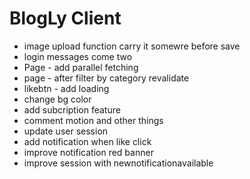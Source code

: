 # BlogLy Client

- image upload function carry it somewre before save 
- login messages come two
- Page - add parallel fetching
- page - after filter by category revalidate
- likebtn - add loading 
- change bg color
- add subcription feature
- comment motion and other things
- update user session
- add notification when like click
- improve notification red banner
- improve session with newnotificationavailable 